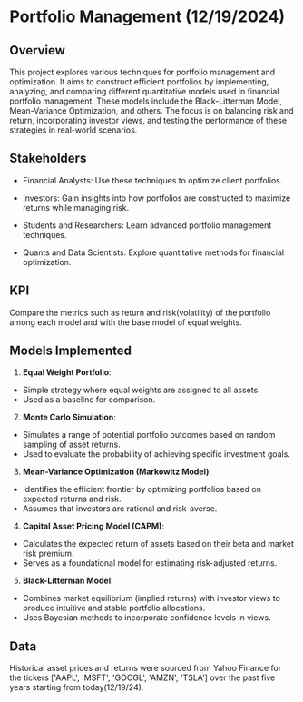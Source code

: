 # Portfolio Management (12/19/2024)

## Overview

This project explores various techniques for portfolio management and optimization. It aims to construct efficient portfolios by implementing, analyzing, and comparing different quantitative models used in financial portfolio management. These models include the Black-Litterman Model, Mean-Variance Optimization, and others. The focus is on balancing risk and return, incorporating investor views, and testing the performance of these strategies in real-world scenarios.

## Stakeholders
- Financial Analysts: Use these techniques to optimize client portfolios.

- Investors: Gain insights into how portfolios are constructed to maximize returns while managing risk.

- Students and Researchers: Learn advanced portfolio management techniques.

- Quants and Data Scientists: Explore quantitative methods for financial optimization.

## KPI

Compare the metrics such as return and risk(volatility) of the portfolio among each model and with the base model of equal weights. 

## Models Implemented

1. **Equal Weight Portfolio**:
- Simple strategy where equal weights are assigned to all assets.
- Used as a baseline for comparison.
  
2. **Monte Carlo Simulation**:
- Simulates a range of potential portfolio outcomes based on random sampling of asset returns.
- Used to evaluate the probability of achieving specific investment goals.

3. **Mean-Variance Optimization (Markowitz Model)**:
- Identifies the efficient frontier by optimizing portfolios based on expected returns and risk.
- Assumes that investors are rational and risk-averse.

4. **Capital Asset Pricing Model (CAPM)**:
- Calculates the expected return of assets based on their beta and market risk premium.
- Serves as a foundational model for estimating risk-adjusted returns.
 
5. **Black-Litterman Model**:
- Combines market equilibrium (implied returns) with investor views to produce intuitive and stable portfolio allocations.
- Uses Bayesian methods to incorporate confidence levels in views.

## Data
Historical asset prices and returns were sourced from Yahoo Finance for the tickers ['AAPL', 'MSFT', 'GOOGL', 'AMZN', 'TSLA'] over the past five years starting from today(12/19/24).



